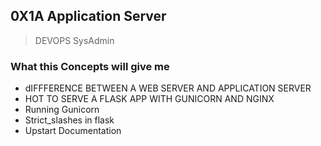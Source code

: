 ## 0X1A Application Server
> DEVOPS SysAdmin
### What this Concepts will give me
* dIFFFERENCE BETWEEN A WEB SERVER AND APPLICATION SERVER
* HOT TO SERVE A FLASK APP WITH GUNICORN AND NGINX
* Running Gunicorn
* Strict_slashes in flask
* Upstart Documentation
